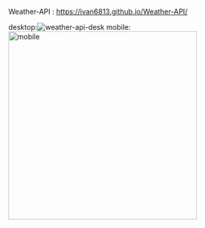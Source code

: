 Weather-API : https://ivan6813.github.io/Weather-API/

desktop:![weather-api-desk](https://user-images.githubusercontent.com/79784960/141073792-ae1d1431-aebc-4927-b3b5-50eaa68855ba.png)
mobile: 
<img width="375" alt="mobile" src="https://user-images.githubusercontent.com/79784960/141073838-354d44d8-aa81-4e2c-a3ee-010849be5641.png"/>
